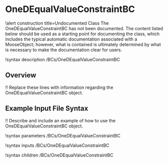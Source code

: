 # OneDEqualValueConstraintBC

!alert construction title=Undocumented Class
The OneDEqualValueConstraintBC has not been documented. The content listed below should be used as a starting point for
documenting the class, which includes the typical automatic documentation associated with a
MooseObject; however, what is contained is ultimately determined by what is necessary to make the
documentation clear for users.

!syntax description /BCs/OneDEqualValueConstraintBC

## Overview

!! Replace these lines with information regarding the OneDEqualValueConstraintBC object.

## Example Input File Syntax

!! Describe and include an example of how to use the OneDEqualValueConstraintBC object.

!syntax parameters /BCs/OneDEqualValueConstraintBC

!syntax inputs /BCs/OneDEqualValueConstraintBC

!syntax children /BCs/OneDEqualValueConstraintBC
